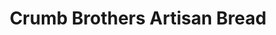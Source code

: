 ---
title: "Crumb Brothers Artisan Bread"
url: /logan/crumb-brothers-artisan-bread/
shop: bakery
---